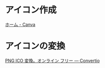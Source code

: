 # アイコン作成
[ホーム - Canva](https://www.canva.com/)

# アイコンの変換
[PNG ICO 変換。オンライン フリー — Convertio](https://convertio.co/ja/png-ico/)